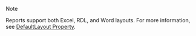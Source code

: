> [!NOTE]  
> Reports support both Excel, RDL, and Word layouts. For more information, see [DefaultLayout Property](../properties/devenv-defaultlayout-property.md).